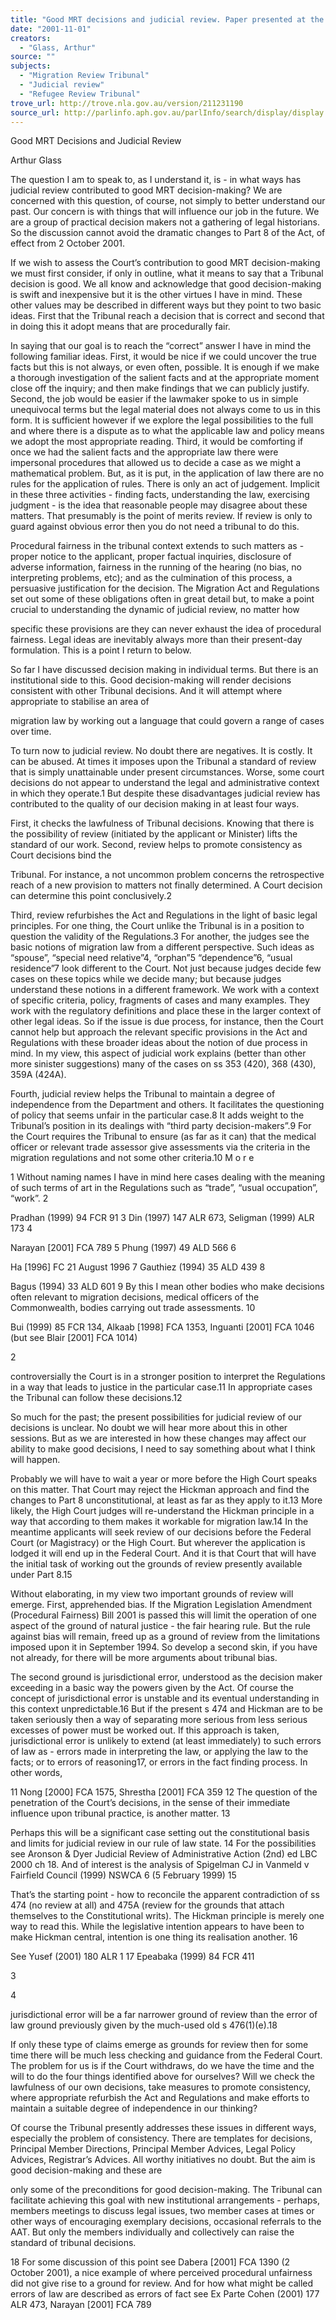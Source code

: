 ```yaml
---
title: "Good MRT decisions and judicial review. Paper presented at the joint annual conference of the Refugee Review Tribunal and the Migration Review Tribunal, Sydney, 1-2 November 2001"
date: "2001-11-01"
creators:
  - "Glass, Arthur"
source: ""
subjects:
  - "Migration Review Tribunal"
  - "Judicial review"
  - "Refugee Review Tribunal"
trove_url: http://trove.nla.gov.au/version/211231190
source_url: http://parlinfo.aph.gov.au/parlInfo/search/display/display.w3p;query=Id%3A%22media/pressrel/HMBC6%22
---
```


 Good MRT Decisions and Judicial Review   

 Arthur Glass 

 

 The question I am to speak to, as I understand it, is - in what ways has judicial review  contributed to good MRT decision-making? We are concerned with this question, of  course, not simply to better understand our past. Our concern is with things that will  influence  our  job  in  the  future.  We  are  a  group  of  practical  decision  makers  not  a   gathering of legal historians. So the discussion cannot avoid the dramatic changes to  Part 8 of the Act, of effect from 2 October 2001.    

 If we wish to assess the Court’s contribution to good MRT decision-making we must  first consider, if only in outline, what it means to say that a Tribunal decision is good.  We  all  know  and  acknowledge  that  good  decision-making  is  swift  and  inexpensive   but  it  is  the  other  virtues  I  have  in  mind.  These  other  values  may  be  described  in   different  ways  but  they  point  to  two  basic  ideas.  First  that  the  Tribunal  reach  a   decision  that  is  correct and  second  that  in  doing  this  it  adopt  means  that  are   procedurally fair.   

 In saying that our goal is to reach the “correct” answer I have in mind the following  familiar ideas. First, it would be nice if we could uncover the true facts but this is not  always, or even often, possible. It is enough if we make a thorough investigation of  the salient facts and at the appropriate moment close off the inquiry; and then make  findings that we can publicly justify. Second, the job would be easier if the lawmaker  spoke to us in simple unequivocal terms but the legal material does not always come  to us in this form. It is sufficient however if we explore the legal possibilities to the  full and where there is a dispute as to what the applicable law and policy means we  adopt the most appropriate reading. Third, it would be comforting if once we had the  salient facts and the appropriate law there were impersonal procedures that allowed us  to  decide  a  case  as  we  might  a  mathematical  problem.  But,  as  it  is  put,  in  the   application of law there are no rules for the application of rules. There is only an act  of judgement. Implicit in these three activities - finding facts, understanding the law,  exercising  judgment  -  is  the  idea  that  reasonable  people  may  disagree  about  these   matters.  That  presumably  is  the  point  of  merits  review.  If  review  is  only  to  guard   against obvious error then you do not need a tribunal to do this.   

 Procedural fairness in the tribunal context extends to such matters as - proper notice  to the applicant, proper factual inquiries, disclosure of adverse information, fairness in  the  running  of  the  hearing  (no  bias,  no  interpreting  problems,  etc);  and  as  the   culmination of this process, a persuasive justification for the decision. The Migration  Act  and  Regulations  set  out  some  of  these  obligations  often  in  great  detail  but,  to   make a point crucial to understanding the dynamic of judicial review, no matter how 

 specific  these  provisions  are  they  can  never  exhaust  the  idea  of  procedural  fairness.    Legal ideas are inevitably always more than their present-day formulation. This is a   point I return to below.    

 So  far  I  have  discussed  decision  making  in  individual  terms.  But  there  is  an   institutional side to this. Good decision-making will render decisions consistent with  other Tribunal decisions. And it will attempt where appropriate to stabilise an area of 

 migration  law  by  working  out  a  language  that  could  govern  a  range  of  cases  over   time.     

 To  turn  now  to  judicial  review.  No  doubt  there  are  negatives.  It  is  costly.  It  can  be   abused.  At  times  it  imposes  upon  the  Tribunal  a  standard  of  review  that  is  simply   unattainable under present circumstances. Worse, some court decisions do not appear  to understand the legal and administrative context in which they operate.1 But despite  these  disadvantages  judicial  review  has  contributed  to  the  quality  of  our  decision   making in at least four ways.    

 First,  it  checks  the  lawfulness  of  Tribunal  decisions.  Knowing  that  there  is  the   possibility of review (initiated by the applicant or Minister) lifts the standard of our  work.  Second,  review  helps  to  promote  consistency  as  Court  decisions  bind  the  

 Tribunal. For instance, a not uncommon problem concerns the retrospective reach of a  new provision to matters not finally determined. A Court decision can determine this  point conclusively.2   

 Third,  review  refurbishes  the  Act  and  Regulations  in  the  light  of  basic  legal   principles. For one thing, the Court unlike the Tribunal is in a position to question the  validity of the Regulations.3 For another, the judges see the basic notions of migration  law  from  a  different  perspective.  Such  ideas  as  “spouse”,  “special  need  relative”4,  “orphan”5  “dependence”6,  “usual  residence”7  look  different  to  the  Court.  Not  just   because judges decide few cases on these topics while we decide many; but because  judges understand these notions in a different framework. We work with a context of  specific criteria, policy, fragments of cases and many examples. They work with the  regulatory definitions and place these in the larger context of other legal ideas. So if  the  issue  is  due  process,  for  instance,  then  the  Court  cannot  help  but  approach  the   relevant specific provisions in the Act and Regulations with these broader ideas about  the notion of due process in mind. In my view, this aspect of judicial work explains  (better than other more sinister suggestions) many of the cases on ss 353 (420), 368  (430), 359A (424A).   

 Fourth, judicial review helps the Tribunal to maintain a degree of independence from  the Department and others. It facilitates the questioning of policy that seems unfair in  the  particular  case.8   It  adds  weight  to  the  Tribunal’s  position  in  its  dealings  with   “third party decision-makers”.9 For the Court requires the Tribunal to ensure (as far as  it  can)  that  the  medical  officer  or  relevant  trade  assessor  give  assessments  via  the   criteria  in  the  migration  regulations  and  not  some  other  criteria.10   M o r e  

 

 1  Without naming names I have in mind here cases dealing with the meaning of such terms of art in the  Regulations such as “trade”, “usual occupation”, “work”.  2

  Pradhan (1999) 94 FCR 91  3  Din (1997) 147 ALR 673, Seligman (1999) ALR 173  4

  Narayan [2001] FCA 789  5  Phung (1997) 49 ALD 566  6

  Ha [1996] FC 21 August 1996  7  Gauthiez (1994) 35 ALD 439  8

  Bagus (1994) 33 ALD 601  9  By this I mean other bodies who make decisions often relevant to migration decisions, medical  officers of the Commonwealth, bodies carrying out trade assessments.  10

  Bui (1999) 85 FCR 134, Alkaab [1998] FCA 1353, Inguanti [2001] FCA 1046 (but see Blair [2001]  FCA 1014) 

  2

 controversially the Court is in a stronger position to interpret the Regulations in a way  that  leads  to  justice  in  the  particular  case.11  In  appropriate  cases  the  Tribunal  can   follow these decisions.12   

 So much for the past; the present possibilities for judicial review of our decisions is  unclear.  No  doubt  we  will  hear  more  about  this  in  other  sessions.  But  as  we  are   interested in how these changes may affect our ability to make good decisions, I need  to say something about what I think will happen.    

 Probably  we  will  have  to  wait  a  year  or  more  before  the  High  Court  speaks  on  this   matter. That Court may reject the Hickman approach and find the changes to Part 8  unconstitutional,  at  least  as  far  as  they  apply  to  it.13  More  likely,  the  High  Court   judges  will  re-understand  the  Hickman  principle  in  a  way  that  according  to  them   makes it workable for migration law.14  In the meantime applicants will seek review  of  our  decisions  before  the  Federal  Court  (or  Magistracy)  or  the  High  Court.  But   wherever the application is lodged it will end up in the Federal Court. And it is that  Court  that  will  have  the  initial  task  of  working  out  the  grounds  of  review  presently   available under Part 8.15    

 Without elaborating, in my view two important grounds of review will emerge. First,  apprehended bias. If the Migration Legislation Amendment (Procedural Fairness) Bill  2001  is  passed  this  will  limit  the  operation  of  one  aspect  of  the  ground  of  natural   justice  -  the  fair  hearing  rule.  But  the  rule  against  bias  will  remain,  freed  up  as  a   ground of review from the limitations imposed upon it in September 1994. So develop  a second skin, if you have not already, for there will be more arguments about tribunal  bias.   

 The second ground is jurisdictional error, understood as the decision maker exceeding  in  a  basic way the powers given by the Act. Of course  the  concept  of  jurisdictional   error is unstable and its eventual understanding in this context unpredictable.16 But if  the  present  s  474  and  Hickman  are  to  be  taken  seriously  then  a  way  of  separating   more  serious  from  less  serious  excesses  of  power  must  be  worked  out.  If  this   approach  is  taken,  jurisdictional  error  is  unlikely  to  extend  (at  least  immediately)  to   such errors of law as - errors made in interpreting the law, or applying the law to the  facts; or to errors of reasoning17, or errors in the fact finding process. In other words, 

 

 11  Nong [2000] FCA 1575, Shrestha [2001] FCA 359  12  The question of the penetration of the Court’s decisions, in the sense of their immediate influence  upon tribunal practice, is another matter.  13

  Perhaps this will be a significant case setting out the constitutional basis and limits for judicial  review in our rule of law state.  14  For the possibilities see Aronson & Dyer Judicial Review of Administrative Action (2nd) ed LBC  2000 ch 18. And of interest is the analysis of  Spigelman CJ in Vanmeld v Fairfield Council (1999)  NSWCA 6 (5 February 1999)  15

  That’s the starting point - how to reconcile the apparent contradiction of ss 474 (no review at all) and  475A (review for the grounds that attach themselves to the Constitutional writs). The Hickman  principle is merely one way to read this. While the legislative intention appears to have been to make  Hickman central, intention is one thing its realisation another.   16

  See Yusef (2001) 180 ALR 1   17  Epeabaka (1999) 84 FCR 411 

  3

  4

 

 jurisdictional  error  will  be  a  far  narrower  ground  of  review  than  the  error  of  law   ground previously given by the much-used old s 476(1)(e).18    

 If  only  these  type  of  claims  emerge  as  grounds  for  review  then  for  some  time  there   will be much less checking and guidance from the Federal Court. The problem for us  is  if  the  Court  withdraws,  do  we  have  the  time  and  the  will  to  do  the  four  things   identified  above  for  ourselves?  Will  we  check  the  lawfulness  of  our  own  decisions,   take  measures  to  promote  consistency,  where  appropriate  refurbish  the  Act  and   Regulations  and  make  efforts  to  maintain  a  suitable  degree  of  independence  in  our   thinking?    

 Of course the Tribunal presently addresses these issues in different ways, especially  the  problem  of  consistency.  There  are  templates  for  decisions,  Principal  Member   Directions,  Principal  Member  Advices,  Legal  Policy  Advices,  Registrar’s  Advices.   All  worthy  initiatives  no  doubt.  But  the  aim  is  good  decision-making  and  these  are  

 only some of the preconditions for good decision-making. The Tribunal can facilitate  achieving this goal with new institutional arrangements - perhaps, members meetings  to  discuss  legal  issues,  two  member  cases  at  times  or  other  ways  of  encouraging   exemplary  decisions,  occasional  referrals  to  the  AAT.  But  only  the  members   individually and collectively can raise the standard of tribunal decisions.   

 

 

 18  For some discussion of this point see Dabera [2001] FCA 1390 (2 October 2001), a nice example of  where perceived procedural unfairness did not give rise to a ground for review. And for how what  might be called errors of law are described as errors of fact see Ex Parte Cohen (2001) 177 ALR 473,  Narayan [2001] FCA 789 

